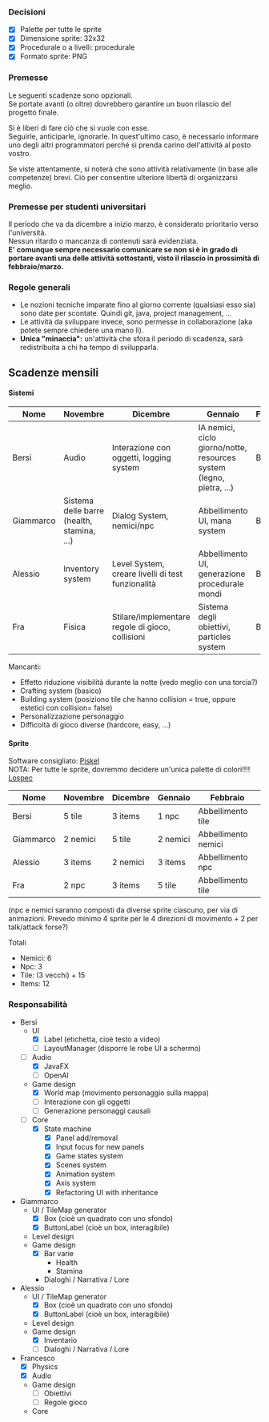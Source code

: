 ### Decisioni
- [x] Palette per tutte le sprite
- [x] Dimensione sprite: 32x32
- [x] Procedurale o a livelli: procedurale
- [x] Formato sprite: PNG

### Premesse
Le seguenti scadenze sono opzionali.\
Se portate avanti (o oltre) dovrebbero garantire un buon rilascio del progetto finale.

Si è liberi di fare ciò che si vuole con esse.\
Seguirle, anticiparle, ignorarle. In quest'ultimo caso, è necessario informare uno degli altri programmatori perché si prenda carino dell'attività al posto vostro.

Se viste attentamente, si noterà che sono attività relativamente (in base alle competenze) brevi. Ciò per consentire ulteriore libertà di organizzarsi meglio.

### Premesse per studenti universitari
Il periodo che va da dicembre a inizio marzo, è considerato prioritario verso l'università.\
Nessun ritardo o mancanza di contenuti sarà evidenziata.\
**E' comunque sempre necessario comunicare se non si è in grado di portare avanti una delle attività sottostanti, visto il rilascio in prossimità di febbraio/marzo.**

### Regole generali
- Le nozioni tecniche imparate fino al giorno corrente (qualsiasi esso sia) sono date per scontate. Quindi git, java, project management, ...
- Le attività da sviluppare invece, sono permesse in collaborazione (aka potete sempre chiedere una mano lì).
- **Unica "minaccia":** un'attività che sfora il periodo di scadenza, sarà redistribuita a chi ha tempo di svilupparla. 

## Scadenze mensili
#### Sistemi
| Nome      | Novembre                                   | Dicembre                                          | Gennaio                                                              | Febbraio |
|-----------|--------------------------------------------|---------------------------------------------------|----------------------------------------------------------------------|----------|
| Bersi     | Audio                                      | Interazione con oggetti, logging system           | IA nemici, ciclo giorno/notte, resources system (legno, pietra, ...) | BugFix   |
| Giammarco | Sistema delle barre (health, stamina, ...) | Dialog System, nemici/npc                         | Abbellimento UI, mana system                                         | BugFix   |
| Alessio   | Inventory system                           | Level System, creare livelli di test funzionalità | Abbellimento UI, generazione procedurale mondi                       | BugFix   |
| Fra       | Fisica                                     | Stilare/implementare regole di gioco, collisioni  | Sistema degli obiettivi, particles system                            | BugFix   |


Mancanti:
- Effetto riduzione visibilità durante la notte (vedo meglio con una torcia?)
- Crafting system (basico)
- Building system (posiziono tile che hanno collision = true, oppure estetici con collision= false)
- Personalizzazione personaggio
- Difficoltà di gioco diverse (hardcore, easy, ...)

#### Sprite
Software consigliato: [Piskel](https://www.piskelapp.com/)\
NOTA: Per tutte le sprite, dovremmo decidere un'unica palette di colori!!!! [Lospec](https://lospec.com/palette-list)

| Nome      | Novembre | Dicembre | Gennaio  | Febbraio            |
|-----------|----------|----------|----------|---------------------|
| Bersi     | 5 tile   | 3 items  | 1 npc    | Abbellimento tile   |
| Giammarco | 2 nemici | 5 tile   | 2 nemici | Abbellimento nemici |
| Alessio   | 3 items  | 2 nemici | 3 items  | Abbellimento npc    |
| Fra       | 2 npc    | 3 items  | 5 tile   | Abbellimento tile   |

(npc e nemici saranno composti da diverse sprite ciascuno, per via di animazioni. Prevedo minimo 4 sprite per le 4 direzioni di movimento + 2 per talk/attack forse?)

Totali
- Nemici: 6
- Npc: 3
- Tile: (3 vecchi) + 15
- Items: 12

### Responsabilità
- Bersi
    - UI
        - [x] Label (etichetta, cioè testo a video)
        - [ ] LayoutManager (disporre le robe UI a schermo)
    - [ ] Audio
        - [x] JavaFX
        - [ ] OpenAl
    - Game design
        - [x] World map (movimento personaggio sulla mappa)
        - [ ] Interazione con gli oggetti
        - [ ] Generazione personaggi causali
    - [ ] Core
        - [x] State machine
            - [x] Panel add/removal
            - [x] Input focus for new panels
            - [x] Game states system
            - [x] Scenes system
            - [x] Animation system
            - [x] Axis system
            - [x] Refactoring UI with inheritance
- Giammarco
    - UI / TileMap generator
        - [x] Box (cioè un quadrato con uno sfondo)
        - [x] ButtonLabel (cioè un box, interagibile)
    - Level design
    - Game design
        - [x] Bar varie
            - Health
            - Stamina
        - Dialoghi / Narrativa / Lore
- Alessio
    - UI / TileMap generator
        - [x] Box (cioè un quadrato con uno sfondo)
        - [x] ButtonLabel (cioè un box, interagibile)
    - Level design
    - Game design
        - [x] Inventario
        - [ ] Dialoghi / Narrativa / Lore
- Francesco
    - [x] Physics
    - [x] Audio
    - Game design
        - [ ] Obiettivi
        - [ ] Regole gioco
    - Core
